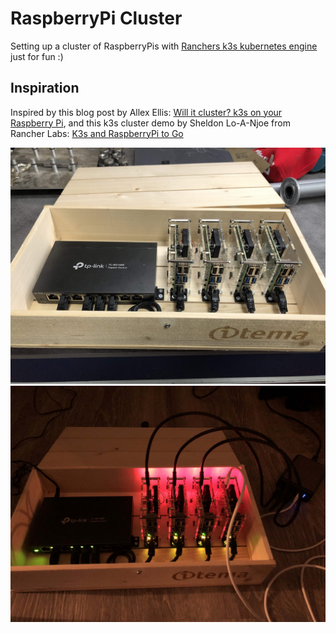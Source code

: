 # RaspberryPi Cluster

Setting up a cluster of RaspberryPis with [Ranchers k3s kubernetes engine](https://k3s.io) just for fun :)

## Inspiration

Inspired by this blog post by Allex Ellis: [Will it cluster? k3s on your Raspberry Pi](https://blog.alexellis.io/test-drive-k3s-on-raspberry-pi/), and this k3s cluster demo by Sheldon Lo-A-Njoe from Rancher Labs: [K3s and RaspberryPi to Go](https://www.youtube.com/watch?v=fkMB8DnGiaA)

![](docs/resources/rpi-cluster-2.jpg)
![](docs/resources/rpi-cluster-3.jpg)

